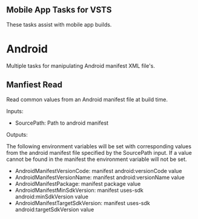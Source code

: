 ## Mobile App Tasks for VSTS

These tasks assist with mobile app builds.

# Android

Multiple tasks for manipulating Android manifest XML file's.

## Manfiest Read

Read common values from an Android manifest file at build time.

Inputs:

* SourcePath: Path to android manifest

Outputs:

The following environment variables will be set with corresponding values from the android manifest file specified by the SourcePath input. If a value cannot be found in the manifest the environment variable will not be set.

* AndroidManifestVersionCode: manifest android:versionCode value
* AndroidManifestVersionName: manifest android:versionName value
* AndroidManifestPackage: manifest package value
* AndroidManifestMinSdkVersion: manifest uses-sdk android:minSdkVersion value
* AndroidManifestTargetSdkVersion: manifest uses-sdk android:targetSdkVersion value
